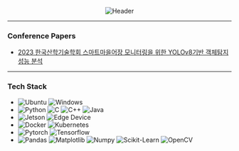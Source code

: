 <div align="center">
  
![Header](https://capsule-render.vercel.app/api?type=waving&height=100&color=gradient&text=hanul_dev&section=footer&reversal=false&textBg=false&desc=vision%20Ai%20맛집&descAlign=74&fontColor=a5a5a5&fontSize=60&descAlignY=62)
</div>

---

### Conference Papers
- [2023 한국산학기술학회 스마트마을어장 모니터링을 위한 YOLOv8기반 객체탐지 성능 분석](https://www.kais99.org/jkais/springNfall/autumn2023/poster/2023_autumn_087.pdf)

---

  
### Tech Stack

- ![Ubuntu](https://img.shields.io/badge/Ubuntu-E95420?style=for-the-badge&logo=ubuntu&logoColor=white) ![Windows](https://img.shields.io/badge/Windows-0078D6?style=for-the-badge&logo=windows&logoColor=white)<br>
- ![Python](https://img.shields.io/badge/Python-3776AB?style=for-the-badge&logo=python&logoColor=white) ![C](https://img.shields.io/badge/C-00599C?style=for-the-badge&logo=c&logoColor=white) ![C++](https://img.shields.io/badge/C%2B%2B-00599C?style=for-the-badge&logo=c%2B%2B&logoColor=white) ![Java](https://img.shields.io/badge/Java-ED8B00?style=for-the-badge&logo=openjdk&logoColor=white)<br>
- ![Jetson](https://img.shields.io/badge/Jetson-76B900?style=for-the-badge&logo=nvidia&logoColor=white) ![Edge Device](https://img.shields.io/badge/Edge_Device-007ACC?style=for-the-badge&logo=google&logoColor=white)<br>
- ![Docker](https://img.shields.io/badge/Docker-2496ED?style=for-the-badge&logo=docker&logoColor=white) ![Kubernetes](https://img.shields.io/badge/Kubernetes-326CE5?style=for-the-badge&logo=kubernetes&logoColor=white)<br>
- ![Pytorch](https://img.shields.io/badge/Pytorch-EE4C2C?style=for-the-badge&logo=pytorch&logoColor=white) ![Tensorflow](https://img.shields.io/badge/Tensorflow-FF6F00?style=for-the-badge&logo=tensorflow&logoColor=white)<br>
- ![Pandas](https://img.shields.io/badge/Pandas-150458?style=for-the-badge&logo=pandas&logoColor=white) ![Matplotlib](https://img.shields.io/badge/Matplotlib-3776AB?style=for-the-badge&logo=python&logoColor=white) ![Numpy](https://img.shields.io/badge/Numpy-013243?style=for-the-badge&logo=numpy&logoColor=white) ![Scikit-Learn](https://img.shields.io/badge/Scikit--Learn-F7931E?style=for-the-badge&logo=scikit-learn&logoColor=white) ![OpenCV](https://img.shields.io/badge/OpenCV-5C3EE8?style=for-the-badge&logo=opencv&logoColor=white) <br>
